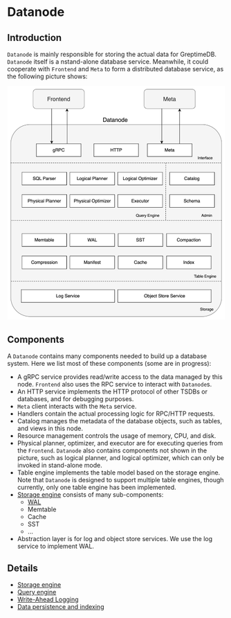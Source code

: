 # Datanode

## Introduction

`Datanode` is mainly responsible for storing the actual data for GreptimeDB. `Datanode` itself is a
nstand-alone database service. Meanwhile, it could cooperate with `Frontend` and `Meta` to form a
distributed database service, as the following picture shows:

![Datanode](../../public/datanode.png)

## Components

A `Datanode` contains many components needed to build up a database system. Here we list most of
these components (some are in progress):

- A gRPC service provides read/write access to the data managed by this node. `Frontend` also uses
the RPC service to interact with `Datanode`s.
- An HTTP service implements the HTTP protocol of other TSDBs or databases, and for debugging purposes.
- `Meta` client interacts with the `Meta` service.
- Handlers contain the actual processing logic for RPC/HTTP requests.
- Catalog manages the metadata of the database objects, such as tables, and views in this node.
- Resource management controls the usage of memory, CPU, and disk.
- Physical planner, optimizer, and executor are for executing queries from the `Frontend`. `Datanode` also
contains components not shown in the picture, such as logical planner, and logical optimizer, which can
only be invoked in stand-alone mode.
- Table engine implements the table model based on the storage engine. Note that `Datanode` is
designed to support multiple table engines, though currently, only one table engine has been
implemented.
- [Storage engine][1] consists of many sub-components:
  - [WAL][2]
  - Memtable
  - Cache
  - SST
  - ...
- Abstraction layer is for log and object store services. We use the log service to implement
WAL.

## Details

- [Storage engine][1]
- [Query engine][3]
- [Write-Ahead Logging][2]
- [Data persistence and indexing][4]

[1]: ./storage-engine.md
[2]: ./wal.md
[3]: ./query-engine.md
[4]: ./data-persistence-indexing.md
